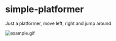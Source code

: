 # simple-platformer

Just a platformer, move left, right and jump around

<img src="https://github.com/wgoode3/simple-platformer/blob/master/example.gif?raw=true" alt="example.gif" />
